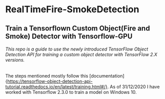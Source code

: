# RealTimeFire-SmokeDetection

## Train a Tensorflown Custom Object(Fire and Smoke) Detector with Tensorflow-GPU

###### This repo is a guide to use the newly introduced TensorFlow Object Detection API for training a custom object detector with TensorFlow 2.X versions. 
The steps mentioned mostly follow this [documentation] {https://tensorflow-object-detection-api-tutorial.readthedocs.io/en/latest/training.html#/}. As of 31/12/2020 I have worked with Tensorflow 2.3.0 to train a model on Windows 10.


